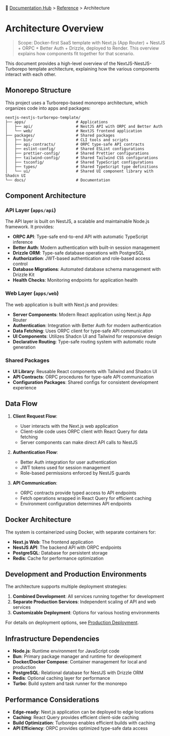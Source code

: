 📍 [Documentation Hub](../README.md) > [Reference](./README.md) > Architecture

# Architecture Overview

> Scope: Docker-first SaaS template with Next.js (App Router) + NestJS + ORPC + Better Auth + Drizzle, deployed to Render. This overview explains how components fit together for that scenario.

This document provides a high-level overview of the NextJS-NestJS-Turborepo template architecture, explaining how the various components interact with each other.

## Monorepo Structure

This project uses a Turborepo-based monorepo architecture, which organizes code into apps and packages:

```
nextjs-nestjs-turborepo-template/
├── apps/                      # Applications
│   ├── api/                   # NestJS API with ORPC and Better Auth
│   └── web/                   # NextJS frontend application
├── packages/                  # Shared packages
│   ├── bin/                   # CLI tools and scripts
│   ├── api-contracts/         # ORPC type-safe API contracts
│   ├── eslint-config/         # Shared ESLint configurations
│   ├── prettier-config/       # Shared Prettier configurations  
│   ├── tailwind-config/       # Shared Tailwind CSS configurations
│   ├── tsconfig/              # Shared TypeScript configurations
│   ├── types/                 # Shared TypeScript type definitions
│   └── ui/                    # Shared UI component library with Shadcn UI
└── docs/                      # Documentation
```

## Component Architecture

### API Layer (`apps/api`)

The API layer is built on NestJS, a scalable and maintainable Node.js framework. It provides:

- **ORPC API**: Type-safe end-to-end API with automatic TypeScript inference
- **Better Auth**: Modern authentication with built-in session management
- **Drizzle ORM**: Type-safe database operations with PostgreSQL
- **Authorization**: JWT-based authentication and role-based access control
- **Database Migrations**: Automated database schema management with Drizzle Kit
- **Health Checks**: Monitoring endpoints for application health

### Web Layer (`apps/web`)

The web application is built with Next.js and provides:

- **Server Components**: Modern React application using Next.js App Router
- **Authentication**: Integration with Better Auth for modern authentication
- **Data Fetching**: Uses ORPC client for type-safe API communication
- **UI Components**: Utilizes Shadcn UI and Tailwind for responsive design
- **Declarative Routing**: Type-safe routing system with automatic route generation

### Shared Packages

- **UI Library**: Reusable React components with Tailwind and Shadcn UI
- **API Contracts**: ORPC procedures for type-safe API communication
- **Configuration Packages**: Shared configs for consistent development experience

## Data Flow

1. **Client Request Flow**:
   - User interacts with the Next.js web application
   - Client-side code uses ORPC client with React Query for data fetching
   - Server components can make direct API calls to NestJS

2. **Authentication Flow**:
   - Better Auth integration for user authentication
   - JWT tokens used for session management
   - Role-based permissions enforced by NestJS guards

3. **API Communication**:
   - ORPC contracts provide typed access to API endpoints
   - Fetch operations wrapped in React Query for efficient caching
   - Environment configuration determines API endpoints

## Docker Architecture

The system is containerized using Docker, with separate containers for:

- **Next.js Web**: The frontend application
- **NestJS API**: The backend API with ORPC endpoints
- **PostgreSQL**: Database for persistent storage
- **Redis**: Cache for performance optimization

## Development and Production Environments

The architecture supports multiple deployment strategies:

1. **Combined Development**: All services running together for development
2. **Separate Production Services**: Independent scaling of API and web services
3. **Customizable Deployment**: Options for various hosting environments

For details on deployment options, see [Production Deployment](../guides/PRODUCTION-DEPLOYMENT.md).

## Infrastructure Dependencies

- **Node.js**: Runtime environment for JavaScript code
- **Bun**: Primary package manager and runtime for development
- **Docker/Docker Compose**: Container management for local and production
- **PostgreSQL**: Relational database for NestJS with Drizzle ORM
- **Redis**: Optional caching layer for performance
- **Turbo**: Build system and task runner for the monorepo

## Performance Considerations

- **Edge-ready**: Next.js application can be deployed to edge locations
- **Caching**: React Query provides efficient client-side caching
- **Build Optimization**: Turborepo enables efficient builds with caching
- **API Efficiency**: ORPC provides optimized type-safe data access
